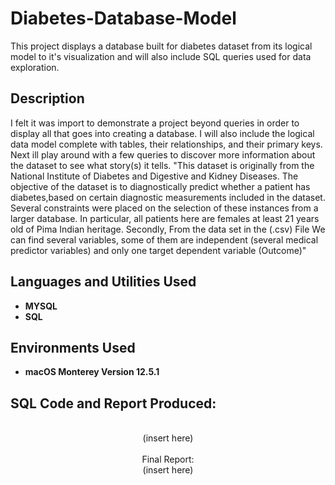# Diabetes-Database-Model
This project displays a database built for diabetes dataset from its logical model to it's visualization and will also include SQL queries used for data exploration. 



<h2>Description</h2>
I felt it was import to demonstrate a project beyond queries in order to display all that goes into creating a database. I will also include the logical data model complete with tables, their relationships, and their primary keys. Next ill play around with a few queries to discover more information about the dataset to see what story(s) it tells. "This dataset is originally from the National Institute of Diabetes and Digestive and Kidney
Diseases. The objective of the dataset is to diagnostically predict whether a patient has diabetes,based on certain diagnostic measurements included in the dataset. Several constraints were placed on the selection of these instances from a larger database. In particular, all patients here are females
at least 21 years old of Pima Indian heritage. Secondly, From the data set in the (.csv) File We can find several variables, some of them are independent
(several medical predictor variables) and only one target dependent variable (Outcome)"

<br />


<h2>Languages and Utilities Used</h2>

- <b>MYSQL</b> 
- <b>SQL</b>

<h2>Environments Used </h2>

- <b>macOS Monterey Version 12.5.1</b>

<h2>SQL Code and Report Produced:</h2>

<p align="center">
<br/>
(insert here)<br />
<br />
Final Report:  <br/>
(insert here)
<br />
<br />


<!--

